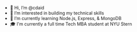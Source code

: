 - 👋 Hi, I’m @cdaid
- 👀 I’m interested in building my technical skills
- 🌱 I’m currently learning Node.js, Express, & MongoDB
- 🎓 I'm currently a full time Tech MBA student at NYU Stern

<!---
cdaid/cdaid is a ✨ special ✨ repository because its `README.md` (this file) appears on your GitHub profile.
You can click the Preview link to take a look at your changes.
--->
